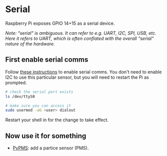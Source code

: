 # Serial

Raspberry Pi exposes GPIO 14+15 as a serial device.

_Note: "serial" is ambiguous. It can refer to e.g. UART, I2C, SPI, USB, etc. Here it refers to UART, which is often conflated with the overall "serial" nature of the hardware._

## First enable serial comms

Follow [these instructions](https://github.com/sbcshop/Air-Monitoring-HAT#enable-i2c-and-serial-interface) to enable serial comms. You don't need to enable I2C to use this particular sensor, but you will need to restart the Pi as prompted.

```sh
# check the serial port exists
ls /dev/ttyS0

# make sure you can access it
sudo usermod -aG <user> dialout
```

Restart your shell in for the change to take effect.

## Now use it for something

- [PyPMS](pypms.md): add a partice sensor (PMS).
